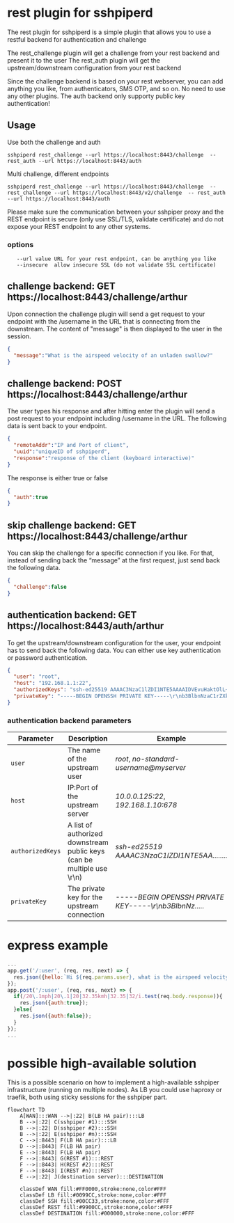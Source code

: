 # rest plugin for sshpiperd

The rest plugin for sshpiperd is a simple plugin that allows you to use a restful backend for authentication and challenge

The rest_challenge plugin will get a challenge from your rest backend and present it to the user
The rest_auth plugin will get the upstream/downstream configuration from your rest backend

Since the challenge backend is based on your rest webserver, you can add anything you like, from authenticators, SMS OTP, and so on. No need to use any other plugins.
The auth backend only supporty public key authentication!

## Usage

Use both the challenge and auth

```
sshpiperd rest_challenge --url https://localhost:8443/challenge  -- rest_auth --url https://localhost:8443/auth
```

Multi challenge, different endpoints

```
sshpiperd rest_challenge --url https://localhost:8443/challenge  -- rest_challenge --url https://localhost:8443/v2/challenge  -- rest_auth --url https://localhost:8443/auth
```

Please make sure the communication between your sshpiper proxy and the REST endpoint is secure (only use SSL/TLS, validate certificate) and do not expose your REST endpoint to any other systems.

### options

```
   --url value URL for your rest endpoint, can be anything you like
   --insecure  allow insecure SSL (do not validate SSL certificate)
```

## challenge backend: GET https://localhost:8443/challenge/arthur

Upon connection the challenge plugin will send a get request to your endpoint with the /username in the URL that is connecting from the downstream. The content of "message" is then displayed to the user in the session.

```json
{
  "message":"What is the airspeed velocity of an unladen swallow?"
}
```

## challenge backend: POST https://localhost:8443/challenge/arthur

The user types his response and after hitting enter the plugin will send a post request to your endpoint including /username in the URL. The following data is sent back to your endpoint.

```json
{
  "remoteAddr":"IP and Port of client",
  "uuid":"uniqueID of sshpiperd",
  "response":"response of the client (keyboard interactive)"
}
```

The response is either true or false
```json
{
  "auth":true
}
```

## skip challenge backend: GET https://localhost:8443/challenge/arthur

You can skip the challenge for a specific connection if you like. For that, instead of sending back the “message” at the first request, just send back the following data.

```json
{
  "challenge":false
}
```

## authentication backend: GET https://localhost:8443/auth/arthur

To get the upstream/downstream configuration for the user, your endpoint has to send back the following data. You can either use key authentication or password authentication.

```json
{
  "user": "root",
  "host": "192.168.1.1:22",
  "authorizedKeys": "ssh-ed25519 AAAAC3NzaC1lZDI1NTE5AAAAIDVEvuHaktOlL+GpF+JUlcX9N2f1b36moKkck7eV8Kgj root@c8e26162952a",
  "privateKey": "-----BEGIN OPENSSH PRIVATE KEY-----\r\nb3BlbnNzaC1rZXktdjEAAAAABG5vbmUAAAAEbm9uZQAAAAAAAAABAAAAMwAAAAtzc2gtZW\r\nQyNTUxOQAAACDacsBgzwtW0WBIVrE/ZVWFr2w2287w1MoVJMueJgog1gAAAJjLTCf6y0wn\r\n+gAAAAtzc2gtZWQyNTUxOQAAACDacsBgzwtW0WBIVrE/ZVWFr2w2287w1MoVJMueJgog1g\r\nAAAEA7WWWE4AN6UIrkjbKa51tyuBNunmGc6W1IhUH0fQ/pz9pywGDPC1bRYEhWsT9lVYWv\r\nbDbbzvDUyhUky54mCiDWAAAAEXJvb3RAODhiNTBkOGM2MDc3AQIDBA==\r\n-----END OPENSSH PRIVATE KEY-----"
}
```

### authentication backend parameters

| Parameter | Description | Example |
| --- | --- | --- |
| `user` | The name of the upstream user | *root*, *no-standard-username@myserver* |
| `host` | IP:Port of the upstream server | *10.0.0.125:22*, *192.168.1.10:678* |
| `authorizedKeys` | A list of authorized downstream public keys (can be multiple use \r\n) | *ssh-ed25519 AAAAC3NzaC1lZDI1NTE5AA........* |
| `privateKey` | The private key for the upstream connection | *-----BEGIN OPENSSH PRIVATE KEY-----\r\nb3BlbnNz.....* |


# express example
```js
...
app.get('/:user', (req, res, next) => {
  res.json({hello:`Hi ${req.params.user}, what is the airspeed velocity of an unladen swallow?`});
});
app.post('/:user', (req, res, next) => {
  if(/20\.1mph|20\.1|20|32.35kmh|32.35|32/i.test(req.body.response)){
    res.json({auth:true});
  }else{
    res.json({auth:false});
  }
});
...
```

# possible high-available solution

This is a possible scenario on how to implement a high-available sshpiper infrastructure (running on multiple nodes). As LB you could use haproxy or traefik, both using sticky sessions for the sshpiper part.

```mermaid
flowchart TD
    A[WAN]:::WAN -->|:22| B(LB HA pair):::LB
    B -->|:22| C(sshpiper #1):::SSH
    B -->|:22| D(sshpiper #2):::SSH
    B -->|:22| E(sshpiper #n):::SSH
    C -->|:8443| F(LB HA pair):::LB
    D -->|:8443| F(LB HA pair)
    E -->|:8443| F(LB HA pair)
    F -->|:8443| G(REST #1):::REST
    F -->|:8443| H(REST #2):::REST
    F -->|:8443| I(REST #n):::REST
    E -->|:22| J(destination server):::DESTINATION

    classDef WAN fill:#FF0000,stroke:none,color#FFF
    classDef LB fill:#0099CC,stroke:none,color:#FFF
    classDef SSH fill:#00CC33,stroke:none,color:#FFF
    classDef REST fill:#9900CC,stroke:none,color:#FFF
    classDef DESTINATION fill:#000000,stroke:none,color:#FFF  
```